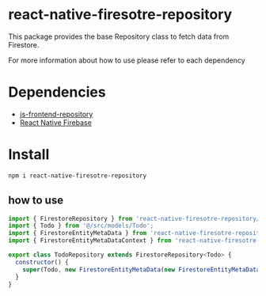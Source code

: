 # react-native-firesotre-repository
This package provides the base Repository class to fetch data from Firestore.

For more information about how to use please refer to each dependency

# Dependencies
 - <a href="https://github.com/blazerroadg/js-frontend-repository/edit/master/README.md" >  js-frontend-repository </a>
 - <a href="https://rnfirebase.io/" >  React Native Firebase </a>
 
# Install 
```bash
npm i react-native-firesotre-repository
```

## how to use 

```javascript
import { FirestoreRepository } from 'react-native-firesotre-repository/FirestoreRepository';
import { Todo } from '@/src/models/Todo';
import { FirestoreEntityMetaData } from 'react-native-firesotre-repository/FirestoreEntityMetaData';
import { FirestoreEntityMetaDataContext } from 'react-native-firesotre-repository/FirestoreEntityMetaDataContext';

export class TodoRepository extends FirestoreRepository<Todo> {
  constructor() {
    super(Todo, new FirestoreEntityMetaData(new FirestoreEntityMetaDataContext()));
  }
}


```
